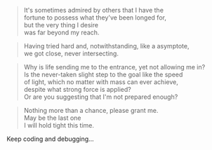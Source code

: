 > It's sometimes admired by others that I have the \
> fortune to possess what they've been longed for,\
> but the very thing I desire\
> was far beyond my reach.

> Having tried hard and, notwithstanding, like a asymptote,\
> we got close, never intersecting.

> Why is life sending me to the entrance, yet not allowing me in?\
> Is the never-taken slight step to the goal like the speed\
> of light, which no matter with mass can ever achieve,\
> despite what strong force is applied?\
> Or are you suggesting that I'm not prepared enough?

> Nothing more than a chance, please grant me.\
> May be the last one\
> I will hold tight this time.

Keep coding and debugging...
